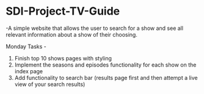 # SDI-Project-TV-Guide

-A simple website that allows the user to search for a show and see all relevant information about a show of their choosing.


Monday Tasks - 
1. Finish top 10 shows pages with styling
2. Implement the seasons and episodes functionality for each show on the index page
3. Add functionality to search bar (results page first and then attempt a live view of your search results)
